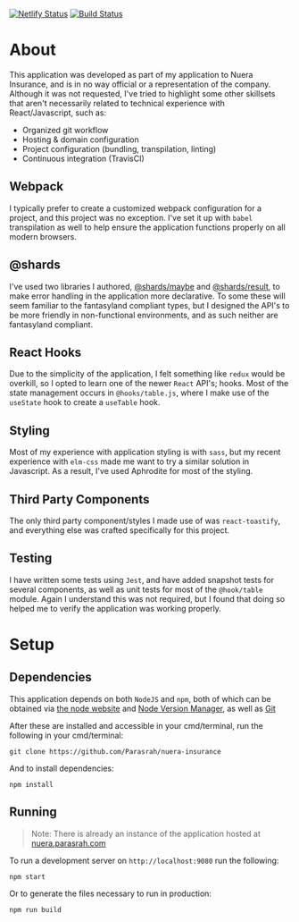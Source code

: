 [![Netlify Status](https://api.netlify.com/api/v1/badges/25359bc9-7bb7-47a4-9c07-8662544220c5/deploy-status)](https://app.netlify.com/sites/agitated-feynman-9da556/deploys)
[![Build Status](https://travis-ci.com/Parasrah/nuera-insurance.svg?branch=master)](https://travis-ci.com/Parasrah/nuera-insurance)

# About

This application was developed as part of my application to Nuera Insurance, and is in no way official or a representation of the company. Although it was not requested, I've tried to highlight some other skillsets that aren't necessarily related to technical experience with React/Javascript, such as:

* Organized git workflow
* Hosting & domain configuration
* Project configuration (bundling, transpilation, linting)
* Continuous integration (TravisCI)

## Webpack

I typically prefer to create a customized webpack configuration for a project, and this project was no exception. I've set it up with `babel` transpilation as well to help ensure the application functions properly on all modern browsers.

## @shards

I've used two libraries I authored, [@shards/maybe](https://github.com/shard-js/maybe) and [@shards/result](https://github.com/shard-js/result), to make error handling in the application more declarative. To some these will seem familiar to the fantasyland compliant types, but I designed the API's to be more friendly in non-functional environments, and as such neither are fantasyland compliant.

## React Hooks

Due to the simplicity of the application, I felt something like `redux` would be overkill, so I opted to learn one of the newer `React` API's; hooks. Most of the state management occurs in `@hooks/table.js`, where I make use of the `useState` hook to create a `useTable` hook.

## Styling

Most of my experience with application styling is with `sass`, but my recent experience with `elm-css` made me want to try a similar solution in Javascript. As a result, I've used Aphrodite for most of the styling.

## Third Party Components

The only third party component/styles I made use of was `react-toastify`, and everything else was crafted specifically for this project.

## Testing

I have written some tests using `Jest`, and have added snapshot tests for several components, as well as unit tests for most of the `@hook/table` module. Again I understand this was not required, but I found that doing so helped me to verify the application was working properly.

# Setup

## Dependencies

This application depends on both `NodeJS` and `npm`, both of which can be obtained via [the node website](https://nodejs.org) and [Node Version Manager](https://github.com/nvm-sh/nvm), as well as [Git](https://git-scm.com/)

After these are installed and accessible in your cmd/terminal, run the following in your cmd/terminal:

```
git clone https://github.com/Parasrah/nuera-insurance
```

And to install dependencies:

```
npm install
```


## Running

> Note: There is already an instance of the application hosted at [nuera.parasrah.com](https://nuera.parasrah.com)

To run a development server on `http://localhost:9080` run the following:

```
npm start
```

Or to generate the files necessary to run in production:

```
npm run build
```
